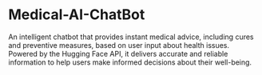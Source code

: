# Medical-AI-ChatBot
An intelligent chatbot that provides instant medical advice, including cures and preventive measures, based on user input about health issues. Powered by the Hugging Face API, it delivers accurate and reliable information to help users make informed decisions about their well-being.
